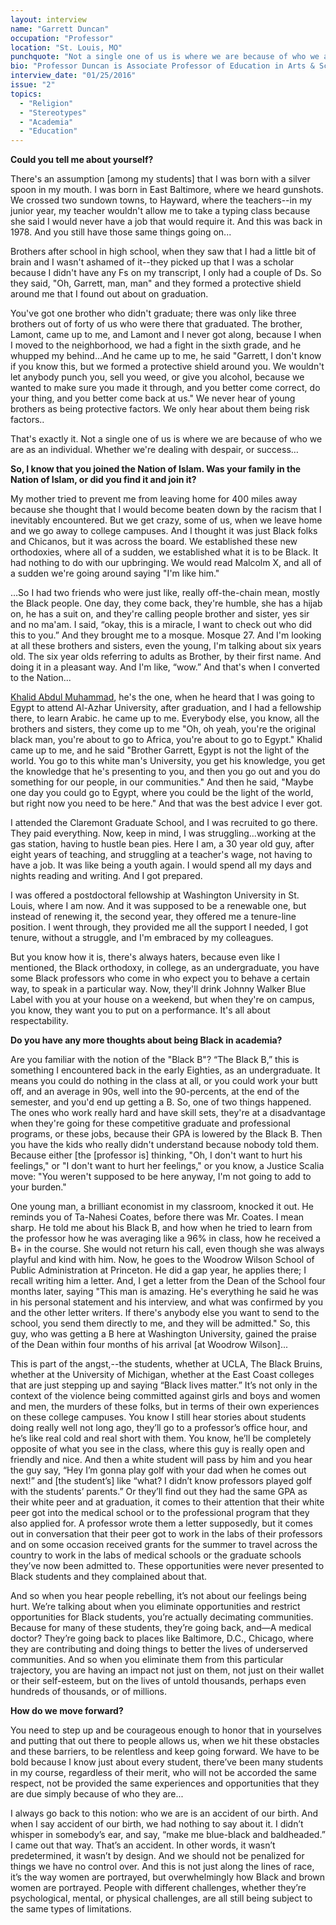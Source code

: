 ```yaml
---
layout: interview
name: "Garrett Duncan"
occupation: "Professor"
location: "St. Louis, MO"
punchquote: "Not a single one of us is where we are because of who we are as an individual. Whether we're dealing with despair, or success."
bio: "Professor Duncan is Associate Professor of Education in Arts & Sciences at Washington University in St. Louis. He also holds an appointment in African & African-American Studies and courtesy appointments in American Culture Studies and Urban Studies. Professor Duncan’s research focuses broadly on race, culture, education, and society. Along these lines, he has published extensively on black youth, identity, language, and ethics."
interview_date: "01/25/2016"
issue: "2"
topics:
  - "Religion"
  - "Stereotypes"
  - "Academia"
  - "Education"
---
```


**Could you tell me about yourself?**

There's an assumption [among my students] that I was born with a silver spoon in my mouth. I was born in East Baltimore, where we heard gunshots. We crossed two sundown towns, to Hayward, where the teachers--in my junior year, my teacher wouldn't allow me to take a typing class because she said I would never have a job that would require it. And this was back in 1978. And you still have those same things going on...

Brothers after school in high school, when they saw that I had a little bit of brain and I wasn't ashamed of it--they picked up that I was a scholar because I didn't have any Fs on my transcript, I only had a couple of Ds. So they said, "Oh, Garrett, man, man" and they formed a protective shield around me that I found out about on graduation. 

You've got one brother who didn't graduate; there was only like three brothers out of forty of us who were there that graduated. The brother, Lamont, came up to me, and Lamont and I never got along, because I when I moved to the neighborhood, we had a fight in the sixth grade, and he whupped my behind...And he came up to me, he said "Garrett, I don't know if you know this, but we formed a protective shield around you. We wouldn't let anybody punch you, sell you weed, or give you alcohol, because we wanted to make sure you made it through, and you better come correct, do your thing, and you better come back at us." We never hear of young brothers as being protective factors. We only hear about them being risk factors..

That's exactly it. Not a single one of us is where we are because of who we are as an individual. Whether we're dealing with despair, or success…

**So, I know that you joined the Nation of Islam. Was your family in the Nation of Islam, or did you find it and join it?**

My mother tried to prevent me from leaving home for 400 miles away because she thought that I would become beaten down by the racism that I inevitably encountered. But we get crazy, some of us, when we leave home and we go away to college campuses. And I thought it was just Black folks and Chicanos, but it was across the board. We established these new orthodoxies, where all of a sudden, we established what it is to be Black. It had nothing to do with our upbringing. We would read Malcolm X, and all of a sudden we're going around saying "I'm like him."

…So I had two friends who were just like, really off-the-chain mean, mostly the Black people. One day, they come back, they're humble, she has a hijab on, he has a suit on, and they're calling people brother and sister, yes sir and no ma'am. I said, “okay, this is a miracle, I want to check out who did this to you.” And they brought me to a mosque. Mosque 27. And I'm looking at all these brothers and sisters, even the young, I'm talking about six years old. The six year olds referring to adults as Brother, by their first name. And doing it in a pleasant way. And I'm like, “wow.” And that's when I converted to the Nation...

[Khalid Abdul Muhammad](https://en.wikipedia.org/wiki/Khalid_Abdul_Muhammad), he's the one, when he heard that I was going to Egypt to attend Al-Azhar University, after graduation, and I had a fellowship there, to learn Arabic. he came up to me. Everybody else, you know, all the brothers and sisters, they come up to me "Oh, oh yeah, you're the original black man, you're about to go to Africa, you're about to go to Egypt." Khalid came up to me, and he said "Brother Garrett, Egypt is not the light of the world. You go to this white man's University, you get his knowledge, you get the knowledge that he's presenting to you, and then you go out and you do something for our people, in our communities." And then he said, "Maybe one day you could go to Egypt, where you could be the light of the world, but right now you need to be here." And that was the best advice I ever got. 

I attended the Claremont Graduate School, and I was recruited to go there. They paid everything. Now, keep in mind, I was struggling...working at the gas station, having to hustle bean pies. Here I am, a 30 year old guy, after eight years of teaching, and struggling at a teacher's wage, not having to have a job. It was like being a youth again. I would spend all my days and nights reading and writing. And I got prepared.

I was offered a postdoctoral fellowship at Washington University in St. Louis, where I am now. And it was supposed to be a renewable one, but instead of renewing it, the second year, they offered me a tenure-line position. I went through, they provided me all the support I needed, I got tenure, without a struggle, and I'm embraced by my colleagues.

But you know how it is, there's always haters, because even like I mentioned, the Black orthodoxy, in college, as an undergraduate, you have some Black professors who come in who expect you to behave a certain way, to speak in a particular way. Now, they'll drink Johnny Walker Blue Label with you at your house on a weekend, but when they're on campus, you know, they want you to put on a performance. It's all about respectability.

**Do you have any more thoughts about being Black in academia?**

Are you familiar with the notion of the "Black B"? “The Black B,” this is something I encountered back in the early Eighties, as an undergraduate. It means you could do nothing in the class at all, or you could work your butt off, and an average in 90s, well into the 90-percents, at the end of the semester, and you'd end up getting a B. So, one of two things happened. The ones who work really hard and have skill sets, they're at a disadvantage when they're going for these competitive graduate and professional programs, or these jobs, because their GPA is lowered by the Black B. Then you have the kids who really didn't understand because nobody told them. Because either [the [professor is] thinking, "Oh, I don't want to hurt his feelings," or "I don't want to hurt her feelings," or you know, a Justice Scalia move: "You weren't supposed to be here anyway, I'm not going to add to your burden."

One young man, a brilliant economist in my classroom, knocked it out. He reminds you of Ta-Nahesi Coates, before there was Mr. Coates. I mean sharp. He told me about his Black B, and how when he tried to learn from the professor how he was averaging like a 96% in class, how he received a B+ in the course. She would not return his call, even though she was always playful and kind with him. Now, he goes to the Woodrow Wilson School of Public Administration at Princeton. He did a gap year, he applies there; I recall writing him a letter. And, I get a letter from the Dean of the School four months later, saying "This man is amazing. He's everything he said he was in his personal statement and his interview, and what was confirmed by you and the other letter writers. If there's anybody else you want to send to the school, you send them directly to me, and they will be admitted." So, this guy, who was getting a B here at Washington University, gained the praise of the Dean within four months of his arrival [at Woodrow Wilson]...

This is part of the angst,--the students, whether at UCLA, The Black Bruins, whether at the University of Michigan, whether at the East Coast colleges that are just stepping up and saying “Black lives matter.” It’s not only in the context of the violence being committed against girls and boys and women and men, the murders of these folks, but in terms of their own experiences on these college campuses.
You know I still hear stories about students doing really well not long ago, they’ll go to a professor’s office hour, and he’s like real cold and real short with them. You know, he’ll be completely opposite of what you see in the class, where this guy is really open and friendly and nice. And then a white student will pass by him and you hear the guy say, “Hey I’m gonna play golf with your dad when he comes out next!” and [the student’s] like “what? I didn’t know professors played golf with the students’ parents.” Or they’ll find out they had the same GPA as their white peer and at graduation, it comes to their attention that their white peer got into the medical school or to the professional program that they also applied for. A professor wrote them a letter supposedly, but it comes out in conversation that their peer got to work in the labs of their professors and on some occasion received grants for the summer to travel across the country to work in the labs of medical schools or the graduate schools they’ve now been admitted to. These opportunities were never presented to Black students and they complained about that.

And so when you hear people rebelling, it’s not about our feelings being hurt. We’re talking about when you eliminate opportunities and restrict opportunities for Black students, you’re actually decimating communities. Because for many of these students, they’re going back, and—A medical doctor? They’re going back to places like Baltimore, D.C., Chicago, where they are contributing and doing things to better the lives of underserved communities. And so when you eliminate them from this particular trajectory, you are having an impact not just on them, not just on their wallet or their self-esteem, but on the lives of untold thousands, perhaps even hundreds of thousands, or of millions.

**How do we move forward?**

You need to step up and be courageous enough to honor that in yourselves and putting that out there to people allows us, when we hit these obstacles and these barriers, to be relentless and keep going forward. We have to be bold because I know just about every student, there’ve been many students in my course, regardless of their merit, who will not be accorded the same respect, not be provided the same experiences and opportunities that they are due simply because of who they are...

I always go back to this notion: who we are is an accident of our birth. And when I say accident of our birth, we had nothing to say about it. I didn’t whisper in somebody’s ear, and say, “make me blue-black and baldheaded.” I came out that way. That’s an accident. In other words, it wasn’t predetermined, it wasn’t by design. And we should not be penalized for things we have no control over. And this is not just along the lines of race, it’s the way women are portrayed, but overwhelmingly how Black and brown women are portrayed. People with different challenges, whether they’re psychological, mental, or physical challenges, are all still being subject to the same types of limitations.
